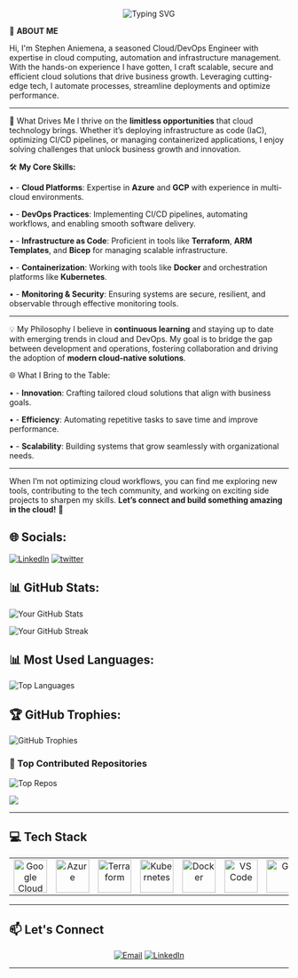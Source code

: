 <!-- Header Section -->
<p align="center">
  <img src="https://readme-typing-svg.demolab.com?font=Fira+Code&size=30&duration=4000&pause=500&center=true&vCenter=true&multiline=true&width=600&height=100&lines=Hello!+I'm+Stephen Aniemena;Cloud Security+%26+DevOps+Engineer" alt="Typing SVG" />
</p>


🌟 **ABOUT ME**

Hi, I'm Stephen Aniemena, a seasoned Cloud/DevOps Engineer with expertise in cloud computing, automation and infrastructure management. With the hands-on experience I have gotten, I craft scalable, secure and efficient cloud solutions that drive business growth. Leveraging cutting-edge tech, I automate processes, streamline deployments and optimize performance.

---

🚀 What Drives Me
I thrive on the **limitless opportunities** that cloud technology brings. Whether it’s deploying infrastructure as code (IaC), optimizing CI/CD pipelines, or managing containerized applications, I enjoy solving challenges that unlock business growth and innovation.

🛠️ **My Core Skills:**

•	- **Cloud Platforms**: Expertise in **Azure** and **GCP** with experience in multi-cloud environments.

•	- **DevOps Practices**: Implementing CI/CD pipelines, automating workflows, and enabling smooth software delivery.

•	- **Infrastructure as Code**: Proficient in tools like **Terraform**, **ARM Templates**, and **Bicep** for managing scalable infrastructure.

•	- **Containerization**: Working with tools like **Docker** and orchestration platforms like **Kubernetes**.

•	- **Monitoring & Security**: Ensuring systems are secure, resilient, and observable through effective monitoring tools.

---

💡 My Philosophy
I believe in **continuous learning** and staying up to date with emerging trends in cloud and DevOps. 
My goal is to bridge the gap between development and operations, fostering collaboration and driving the adoption of **modern cloud-native solutions**.


🌐 What I Bring to the Table:

•	- **Innovation**: Crafting tailored cloud solutions that align with business goals.

•	- **Efficiency**: Automating repetitive tasks to save time and improve performance.

•	- **Scalability**: Building systems that grow seamlessly with organizational needs.

---

When I’m not optimizing cloud workflows, you can find me exploring new tools, contributing to the tech community, and working on exciting side projects to sharpen my skills.
**Let’s connect and build something amazing in the cloud!** 🚀




## 🌐 Socials:
[![LinkedIn](https://img.shields.io/badge/LinkedIn-%230077B5.svg?style=flat&logo=linkedin&logoColor=white)](https://www.linkedin.com/in/stephen-aniemena-699b39313/)
[![twitter](https://img.shields.io/badge/twitter-%230077B5.svg?style=flat&logo=twitter&logoColor=white)](https://x.com/stgreen24)

## 📊 GitHub Stats:

![Your GitHub Stats](https://github-readme-stats.vercel.app/api?username=Stgreen24&show_icons=true&theme=dark&count_private=true)

![Your GitHub Streak](https://github-readme-streak-stats.herokuapp.com/?user=Stgreen24&theme=dark&hide_border=false)


## 📊 Most Used Languages:
![Top Languages](https://github-readme-stats.vercel.app/api/top-langs/?username=Stgreen24&layout=compact&theme=dark)

## 🏆 GitHub Trophies:
![GitHub Trophies](https://github-profile-trophy.vercel.app/?username=Stgreen24&theme=darkhub&margin-w=15&margin-h=15)

### 🚀 Top Contributed Repositories
![Top Repos](https://github-readme-stats.vercel.app/api/top-langs/?username=Stgreen24&layout=compact&theme=dark)

![](https://komarev.com/ghpvc/?username=stgreen24&color=blue)


----



## 💻 Tech Stack
<table align="center">
 <tr>
   <td align="center"><img src="https://cdn.jsdelivr.net/gh/devicons/devicon/icons/googlecloud/googlecloud-original.svg" width="60" alt="Google Cloud"/></td>
   <td align="center"><img src="https://cdn.jsdelivr.net/gh/devicons/devicon/icons/azure/azure-original.svg" width="60" alt="Azure"/></td>
   <td align="center"><img src="https://cdn.jsdelivr.net/gh/devicons/devicon/icons/terraform/terraform-original.svg" width="60" alt="Terraform"/></td>
   <td align="center"><img src="https://cdn.jsdelivr.net/gh/devicons/devicon/icons/kubernetes/kubernetes-plain.svg" width="60" alt="Kubernetes"/></td>
   <td align="center"><img src="https://cdn.jsdelivr.net/gh/devicons/devicon/icons/docker/docker-original.svg" width="60" alt="Docker"/></td>
   <td align="center"><img src="https://cdn.jsdelivr.net/gh/devicons/devicon/icons/vscode/vscode-original.svg" width="60" alt="VS Code"/></td>
   <td align="center"><img src="https://cdn.jsdelivr.net/gh/devicons/devicon/icons/git/git-original.svg" width="60" alt="Git"/></td>
   <td align="center"><img src="https://cdn.jsdelivr.net/gh/devicons/devicon/icons/linux/linux-original.svg" width="60" alt="Linux"/></td>
   <td align="center"><img src="https://img.shields.io/badge/Datadog-632CA6?style=flat&logo=datadog&logoColor=white" alt="Datadog" /></td>
   <td align="center"><img src="https://img.shields.io/badge/Cockpit-005CA9?style=flat&logoColor=white" alt="Cockpit"/></td>
 </tr>
</table>
 
---
## 📫 Let's Connect
<p align="center">
 <a href="mailto:stgreen24@gmail.com"><img src="https://img.shields.io/badge/Email-D14836?logo=gmail&logoColor=white&style=for-the-badge" alt="Email"/></a>
 <a href="(https://www.linkedin.com/in/stephen-aniemena-699b39313/)"><img src="https://img.shields.io/badge/LinkedIn-0077B5?logo=linkedin&logoColor=white&style=for-the-badge" alt="LinkedIn"/></a>
</p>
 
---



<!---
stgreen24/stgreen24 is a ✨ special ✨ repository because its `README.md` (this file) appears on your GitHub profile.
You can click the Preview link to take a look at your changes.
--->
